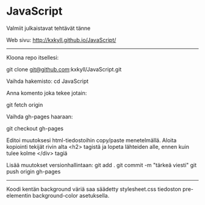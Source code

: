 JavaScript
==========

Valmiit julkaistavat tehtävät tänne

Web sivu: http://kxkyll.github.io/JavaScript/


----------------------------------------------

Kloona repo itsellesi:

git clone git@github.com:kxkyll/JavaScript.git

Vaihda hakemisto: 
cd JavaScript

Anna komento joka tekee jotain:

git fetch origin

Vaihda gh-pages haaraan:

git checkout gh-pages

Editoi muutoksesi html-tiedostoihin copy/paste
menetelmällä. Aloita kopiointi tekijät rivin 
alta \<h2> tagistä ja lopeta lähteiden alle, 
ennen kuin tulee kolme \</div> tagiä

Lisää muutokset versionhallintaan:
git add .
git commit -m "tärkeä viesti"
git push origin gh-pages

----------------------------------------------

Koodi kentän background väriä saa säädetty 
stylesheet.css tiedoston pre-elementin
background-color asetuksella.




